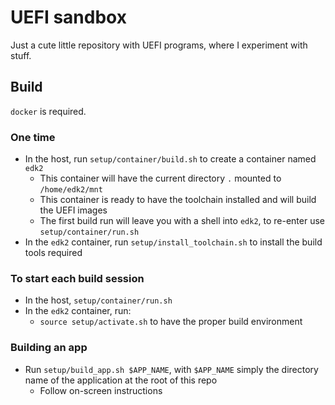 # UEFI sandbox

Just a cute little repository with UEFI programs, where I experiment with stuff.

## Build

`docker` is required.

### One time

- In the host, run `setup/container/build.sh` to create a container named `edk2`
	- This container will have the current directory `.` mounted to `/home/edk2/mnt`
	- This container is ready to have the toolchain installed and will build the UEFI images
	- The first build run will leave you with a shell into `edk2`, to re-enter use `setup/container/run.sh`
- In the `edk2` container, run `setup/install_toolchain.sh` to install the build tools required

### To start each build session

- In the host, `setup/container/run.sh`
- In the `edk2` container, run:
	- `source setup/activate.sh` to have the proper build environment


### Building an app

- Run `setup/build_app.sh $APP_NAME`, with `$APP_NAME` simply the directory name of the application at the root of this repo
	- Follow on-screen instructions
